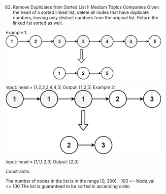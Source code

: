 82. Remove Duplicates from Sorted List II
    Medium
    Topics
    Companies
    Given the head of a sorted linked list, delete all nodes that have duplicate numbers, leaving only distinct numbers from the original list. Return the linked list sorted as well.



Example 1:
![linkedlist1](./res/img/linkedlist1.jpg)

Input: head = [1,2,3,3,4,4,5]
Output: [1,2,5]
Example 2:
![linkedlist1](./res/img/linkedlist2.jpg)

Input: head = [1,1,1,2,3]
Output: [2,3]


Constraints:

The number of nodes in the list is in the range [0, 300].
-100 <= Node.val <= 100
The list is guaranteed to be sorted in ascending order.